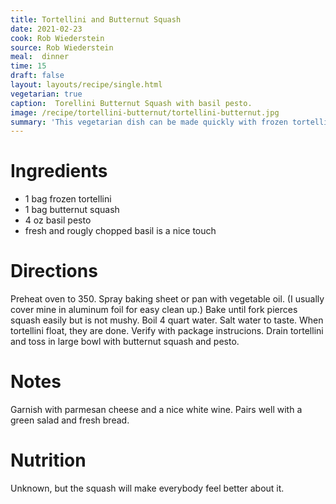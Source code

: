 ```yaml
---
title: Tortellini and Butternut Squash
date: 2021-02-23
cook: Rob Wiederstein
source: Rob Wiederstein
meal:  dinner
time: 15
draft: false
layout: layouts/recipe/single.html
vegetarian: true
caption:  Torellini Butternut Squash with basil pesto.
image: /recipe/tortellini-butternut/tortellini-butternut.jpg
summary: 'This vegetarian dish can be made quickly with frozen tortellini and butternut squash.'
---
```


# Ingredients

-   1 bag frozen tortellini
-   1 bag butternut squash
-   4 oz basil pesto
-   fresh and rougly chopped basil is a nice touch

# Directions

Preheat oven to 350.  Spray baking sheet or pan with vegetable oil.  (I usually cover mine in aluminum foil for easy clean up.) Bake until fork pierces squash easily but is not mushy.  Boil 4 quart water.  Salt water to taste.  When tortellini float, they are done.  Verify with package instrucions.  Drain tortellini and toss in large bowl with butternut squash and pesto.

# Notes

Garnish with parmesan cheese and a nice white wine. Pairs well with a green salad and fresh bread.

# Nutrition

Unknown, but the squash will make everybody feel better about it.

